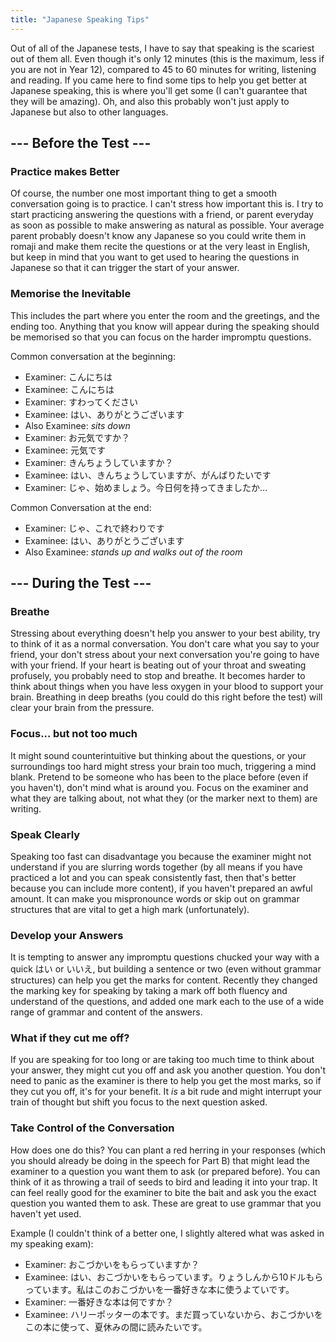 ```yaml
---
title: "Japanese Speaking Tips"
---
```


Out of all of the Japanese tests, I have to say that speaking is the scariest out of them all. Even though it's only 12 minutes (this is the maximum, less if you are not in Year 12), compared to 45 to 60 minutes for writing, listening and reading. If you came here to find some tips to help you get better at Japanese speaking, this is where you'll get some (I can't guarantee that they will be amazing). Oh, and also this probably won't just apply to Japanese but also to other languages.

## --- Before the Test ---

### Practice makes Better

Of course, the number one most important thing to get a smooth conversation going is to practice. I can't stress how important this is. I try to start practicing answering the questions with a friend, or parent everyday as soon as possible to make answering as natural as possible. Your average parent probably doesn't know any Japanese so you could write them in romaji and make them recite the questions or at the very least in English, but keep in mind that you want to get used to hearing the questions in Japanese so that it can trigger the start of your answer.

### Memorise the Inevitable

This includes the part where you enter the room and the greetings, and the ending too. Anything that you know will appear during the speaking should be memorised so that you can focus on the harder impromptu questions. 

 Common conversation at the beginning:
- Examiner: こんにちは
- Examinee: こんにちは
- Examiner: すわってください
- Examinee: はい、ありがとうございます
- Also Examinee: *sits down*
- Examiner: お元気ですか？
- Examinee: 元気です
- Examiner: きんちょうしていますか？
- Examinee: はい、きんちょうしていますが、がんばりたいです
- Examiner: じゃ、始めましょう。今日何を持ってきましたか…

Common Conversation at the end:
- Examiner: じゃ、これで終わりです
- Examinee: はい、ありがとうございます
- Also Examinee: *stands up and walks out of the room*

## --- During the Test ---

### Breathe

Stressing about everything doesn't help you answer to your best ability, try to think of it as a normal conversation. You don't care what you say to your friend, your don't stress about your next conversation you're going to have with your friend. If your heart is beating out of your throat and sweating profusely, you probably need to stop and breathe. It becomes harder to think about things when you have less oxygen in your blood to support your brain. Breathing in deep breaths (you could do this right before the test) will clear your brain from the pressure.

### Focus... but not too much

It might sound counterintuitive but thinking about the questions, or your surroundings too hard might stress your brain too much, triggering a mind blank. Pretend to be someone who has been to the place before (even if you haven't), don't mind what is around you. Focus on the examiner and what they are talking about, not what they (or the marker next to them) are writing.

### Speak Clearly

Speaking too fast can disadvantage you because the examiner might not understand if you are slurring words together (by all means if you have practiced a lot and you can speak consistently fast, then that's better because you can include more content), if you haven't prepared an awful amount. It can make you mispronounce words or skip out on grammar structures that are vital to get a high mark (unfortunately).

### Develop your Answers

It is tempting to answer any impromptu questions chucked your way with a quick はい or いいえ, but building a sentence or two (even without grammar structures) can help you get the marks for content. Recently they changed the marking key for speaking by taking a mark off both fluency and understand of the questions, and added one mark each to the use of a wide range of grammar and content of the answers.

### What if they cut me off?

If you are speaking for too long or are taking too much time to think about your answer, they might cut you off and ask you another question. You don't need to panic as the examiner is there to help you get the most marks, so if they cut you off, it's for your benefit. It *is* a bit rude and might interrupt your train of thought but shift you focus to the next question asked.

### Take Control of the Conversation

How does one do this? You can plant a red herring in your responses (which you should already be doing in the speech for Part B) that might lead the examiner to a question you want them to ask (or prepared before). You can think of it as throwing a trail of seeds to bird and leading it into your trap. It can feel really good for the examiner to bite the bait and ask you the exact question you wanted them to ask. These are great to use grammar that you haven't yet used.

Example (I couldn't think of a better one, I slightly altered what was asked in my speaking exam):
- Examiner: おこづかいをもらっていますか？
- Examinee: はい、おこづかいをもらっています。りょうしんから10ドルもらっています。私はこのおこづかいを一番好きな本に使うよていです。
- Examiner: 一番好きな本は何ですか？
- Examinee: ハリーポッターの本です。まだ買っていないから、おこづかいをこの本に使って、夏休みの間に読みたいです。

